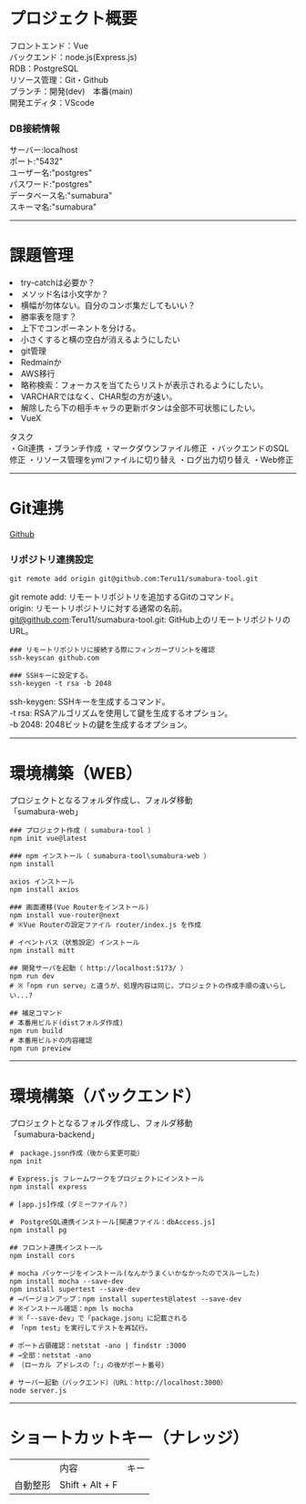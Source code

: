 # プロジェクト概要
フロントエンド<sumabura-web>：Vue<br>
バックエンド<sumabura-backend>：node.js(Express.js)<br>
RDB：PostgreSQL<br>
リソース管理：Git・Github<br>
ブランチ：開発(dev)　本番(main)<br>
開発エディタ：VScode<br>

### DB接続情報
サーバー:localhost<br>
ポート:"5432"<br>
ユーザー名:"postgres"<br>
パスワード:"postgres"<br>
データベース名:"sumabura"<br>
スキーマ名:"sumabura"<br>

---------------------------------------------------------- 
# 課題管理
<li>try-catchは必要か？</li>
<li>メソッド名は小文字か？</li>
<li>横幅が勿体ない。自分のコンボ集だしてもいい？</li>
<li>勝率表を隠す？</li>
<li>上下でコンポーネントを分ける。</li>
<li>小さくすると横の空白が消えるようにしたい</li>
<li>git管理</li>
<li>Redmainか</li>
<li>AWS移行</li>
<li>略称検索：フォーカスを当てたらリストが表示されるようにしたい。</li>
<li>VARCHARではなく、CHAR型の方が速い。</li>
<li>解除したら下の相手キャラの更新ボタンは全部不可状態にしたい。</li>
<li>VueX</li>


タスク<br>
・Git連携
・ブランチ作成
・マークダウンファイル修正
・バックエンドのSQL修正
・リソース管理をymlファイルに切り替え
・ログ出力切り替え
・Web修正

----------------------------------------------------------
# Git連携
[Github](https://github.com/Teru11/sumabura-tool)

### リポジトリ連携設定
```shell
git remote add origin git@github.com:Teru11/sumabura-tool.git
```
git remote add: リモートリポジトリを追加するGitのコマンド。<br>
origin: リモートリポジトリに対する通常の名前。<br>
git@github.com:Teru11/sumabura-tool.git: GitHub上のリモートリポジトリのURL。<br>

```shell
### リモートリポジトリに接続する際にフィンガープリントを確認
ssh-keyscan github.com

### SSHキーに設定する。
ssh-keygen -t rsa -b 2048
```
ssh-keygen: SSHキーを生成するコマンド。<br>
-t rsa: RSAアルゴリズムを使用して鍵を生成するオプション。<br>
-b 2048: 2048ビットの鍵を生成するオプション。<br>

----------------------------------------------------------
# 環境構築（WEB）
プロジェクトとなるフォルダ作成し、フォルダ移動<br>
「sumabura-web」

```shell
### プロジェクト作成（ sumabura-tool ）
npm init vue@latest

### npm インストール（ sumabura-tool\sumabura-web ）
npm install

axios インストール
npm install axios

### 画面遷移(Vue Routerをインストール) 
npm install vue-router@next
# ※Vue Routerの設定ファイル router/index.js を作成

# イベントバス（状態設定）インストール
npm install mitt

## 開発サーバを起動（ http://localhost:5173/ ）
npm run dev
# ※「npm run serve」と違うが、処理内容は同じ。プロジェクトの作成手順の違いらしい...?

## 補足コマンド
# 本番用ビルド(distフォルダ作成)
npm run build
# 本番用ビルドの内容確認
npm run preview
```

----------------------------------------------------------
# 環境構築（バックエンド）
プロジェクトとなるフォルダ作成し、フォルダ移動<br>
「sumabura-backend」

```shell
#　package.json作成（後から変更可能）
npm init

# Express.js フレームワークをプロジェクトにインストール
npm install express

# [app.js]作成（ダミーファイル？）

#　PostgreSQL連携インストール[関連ファイル：dbAccess.js]
npm install pg

## フロント連携インストール
npm install cors

# mocha パッケージをインストール(なんかうまくいかなかったのでスルーした)
npm install mocha --save-dev
npm install supertest --save-dev
# →バージョンアップ：npm install supertest@latest --save-dev
# ※インストール確認：npm ls mocha
# ※「--save-dev」で「package.json」に記載される
# 「npm test」を実行してテストを再試行。

# ポート占領確認：netstat -ano | findstr :3000
# →全部：netstat -ano
# （ローカル アドレスの「:」の後がポート番号）

# サーバー起動（バックエンド）（URL：http://localhost:3000）
node server.js
```

----------------------------------------------------------
# ショートカットキー（ナレッジ）
<table>
<th><td>内容</td><td>キー</td></th>
<tr><td>自動整形</td><td>Shift + Alt + F</td></tr>
</table>




